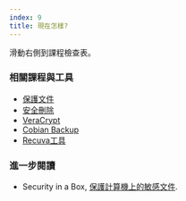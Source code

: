 ```yaml
---
index: 9
title: 現在怎樣?
---
```

滑動右側到課程檢查表。

### 相關課程與工具

*   [保護文件](umbrella://information/protecting-files)
*   [安全刪除](umbrella://information/safely-deleting)
*   [VeraCrypt](umbrella://tools/files/s_veracrypt.md)
*   [Cobian Backup](umbrella://tools/files/s_cobian-backup.md)
*   [Recuva工具](umbrella://tools/files/s_recuva.md)

### 進一步閱讀

*   Security in a Box, [保護計算機上的敏感文件](https://securityinabox.org/en/guide/secure-file-storage/).